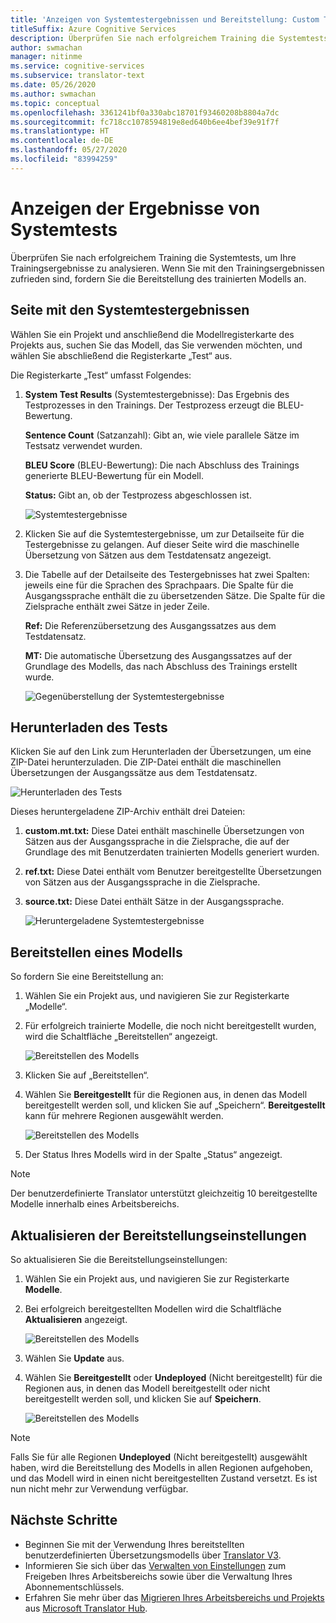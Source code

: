 ```yaml
---
title: 'Anzeigen von Systemtestergebnissen und Bereitstellung: Custom Translator'
titleSuffix: Azure Cognitive Services
description: Überprüfen Sie nach erfolgreichem Training die Systemtests, um Ihre Trainingsergebnisse zu analysieren. Wenn Sie mit den Trainingsergebnissen zufrieden sind, fordern Sie die Bereitstellung des trainierten Modells an.
author: swmachan
manager: nitinme
ms.service: cognitive-services
ms.subservice: translator-text
ms.date: 05/26/2020
ms.author: swmachan
ms.topic: conceptual
ms.openlocfilehash: 3361241bf0a330abc18701f93460208b8804a7dc
ms.sourcegitcommit: fc718cc1078594819e8ed640b6ee4bef39e91f7f
ms.translationtype: HT
ms.contentlocale: de-DE
ms.lasthandoff: 05/27/2020
ms.locfileid: "83994259"
---
```

# <a name="view-system-test-results"></a>Anzeigen der Ergebnisse von Systemtests

Überprüfen Sie nach erfolgreichem Training die Systemtests, um Ihre Trainingsergebnisse zu analysieren. Wenn Sie mit den Trainingsergebnissen zufrieden sind, fordern Sie die Bereitstellung des trainierten Modells an.

## <a name="system-test-results-page"></a>Seite mit den Systemtestergebnissen

Wählen Sie ein Projekt und anschließend die Modellregisterkarte des Projekts aus, suchen Sie das Modell, das Sie verwenden möchten, und wählen Sie abschließend die Registerkarte „Test“ aus.

Die Registerkarte „Test“ umfasst Folgendes:

1.  **System Test Results** (Systemtestergebnisse): Das Ergebnis des Testprozesses in den Trainings. Der Testprozess erzeugt die BLEU-Bewertung.

    **Sentence Count** (Satzanzahl): Gibt an, wie viele parallele Sätze im Testsatz verwendet wurden.

     **BLEU Score** (BLEU-Bewertung): Die nach Abschluss des Trainings generierte BLEU-Bewertung für ein Modell.

    **Status:** Gibt an, ob der Testprozess abgeschlossen ist.

    ![Systemtestergebnisse](media/how-to/how-to-system-test-results.png)

2.  Klicken Sie auf die Systemtestergebnisse, um zur Detailseite für die Testergebnisse zu gelangen. Auf dieser Seite wird die maschinelle Übersetzung von Sätzen aus dem Testdatensatz angezeigt.

3.  Die Tabelle auf der Detailseite des Testergebnisses hat zwei Spalten: jeweils eine für die Sprachen des Sprachpaars. Die Spalte für die Ausgangssprache enthält die zu übersetzenden Sätze. Die Spalte für die Zielsprache enthält zwei Sätze in jeder Zeile.

    **Ref:** Die Referenzübersetzung des Ausgangssatzes aus dem Testdatensatz.

    **MT:** Die automatische Übersetzung des Ausgangssatzes auf der Grundlage des Modells, das nach Abschluss des Trainings erstellt wurde.

    ![Gegenüberstellung der Systemtestergebnisse](media/how-to/how-to-system-test-results-2.png)

## <a name="download-test"></a>Herunterladen des Tests

Klicken Sie auf den Link zum Herunterladen der Übersetzungen, um eine ZIP-Datei herunterzuladen. Die ZIP-Datei enthält die maschinellen Übersetzungen der Ausgangssätze aus dem Testdatensatz.

![Herunterladen des Tests](media/how-to/how-to-system-test-download.png)

Dieses heruntergeladene ZIP-Archiv enthält drei Dateien:

1.  **custom.mt.txt:** Diese Datei enthält maschinelle Übersetzungen von Sätzen aus der Ausgangssprache in die Zielsprache, die auf der Grundlage des mit Benutzerdaten trainierten Modells generiert wurden.

2.  **ref.txt:** Diese Datei enthält vom Benutzer bereitgestellte Übersetzungen von Sätzen aus der Ausgangssprache in die Zielsprache.

3.  **source.txt:** Diese Datei enthält Sätze in der Ausgangssprache.

    ![Heruntergeladene Systemtestergebnisse](media/how-to/how-to-download-system-test.png)

## <a name="deploy-a-model"></a>Bereitstellen eines Modells

So fordern Sie eine Bereitstellung an:

1.  Wählen Sie ein Projekt aus, und navigieren Sie zur Registerkarte „Modelle“.

2. Für erfolgreich trainierte Modelle, die noch nicht bereitgestellt wurden, wird die Schaltfläche „Bereitstellen“ angezeigt.

    ![Bereitstellen des Modells](media/how-to/how-to-deploy-model.png)

3.  Klicken Sie auf „Bereitstellen“.
4.  Wählen Sie **Bereitgestellt** für die Regionen aus, in denen das Modell bereitgestellt werden soll, und klicken Sie auf „Speichern“. **Bereitgestellt** kann für mehrere Regionen ausgewählt werden.

    ![Bereitstellen des Modells](media/how-to/how-to-deploy-model-regions.png)

5.  Der Status Ihres Modells wird in der Spalte „Status“ angezeigt.

>[!Note]
>Der benutzerdefinierte Translator unterstützt gleichzeitig 10 bereitgestellte Modelle innerhalb eines Arbeitsbereichs.

## <a name="update-deployment-settings"></a>Aktualisieren der Bereitstellungseinstellungen

So aktualisieren Sie die Bereitstellungseinstellungen:

1.  Wählen Sie ein Projekt aus, und navigieren Sie zur Registerkarte **Modelle**.

2. Bei erfolgreich bereitgestellten Modellen wird die Schaltfläche **Aktualisieren** angezeigt.

    ![Bereitstellen des Modells](media/how-to/how-to-update-undeploy-model.png)

3.  Wählen Sie **Update** aus.
4.  Wählen Sie **Bereitgestellt** oder **Undeployed** (Nicht bereitgestellt) für die Regionen aus, in denen das Modell bereitgestellt oder nicht bereitgestellt werden soll, und klicken Sie auf **Speichern**.

    ![Bereitstellen des Modells](media/how-to/how-to-undeploy-model.png)

>[!Note]
>Falls Sie für alle Regionen **Undeployed** (Nicht bereitgestellt) ausgewählt haben, wird die Bereitstellung des Modells in allen Regionen aufgehoben, und das Modell wird in einen nicht bereitgestellten Zustand versetzt. Es ist nun nicht mehr zur Verwendung verfügbar.

## <a name="next-steps"></a>Nächste Schritte

- Beginnen Sie mit der Verwendung Ihres bereitstellten benutzerdefinierten Übersetzungsmodells über [Translator V3](https://docs.microsoft.com/azure/cognitive-services/translator/reference/v3-0-translate?tabs=curl).
- Informieren Sie sich über das [Verwalten von Einstellungen](how-to-manage-settings.md) zum Freigeben Ihres Arbeitsbereichs sowie über die Verwaltung Ihres Abonnementschlüssels.
- Erfahren Sie mehr über das [Migrieren Ihres Arbeitsbereichs und Projekts](how-to-migrate.md) aus [Microsoft Translator Hub](https://hub.microsofttranslator.com).
